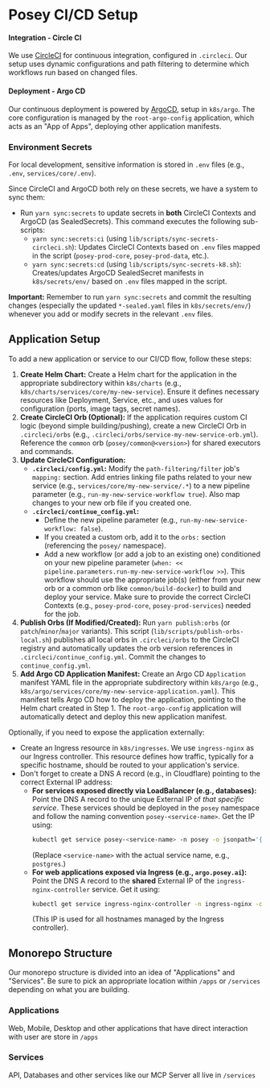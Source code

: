 # Posey CI/CD Setup

#### Integration - Circle CI
We use [CircleCI](https://circleci.com/docs/) for continuous integration, configured in `.circleci`. Our setup uses dynamic configurations and path filtering to determine which workflows run based on changed files.

#### Deployment - Argo CD
Our continuous deployment is powered by [ArgoCD](https://argo-cd.readthedocs.io/en/stable/), setup in `k8s/argo`. The core configuration is managed by the `root-argo-config` application, which acts as an "App of Apps", deploying other application manifests.

### Environment Secrets
For local development, sensitive information is stored in `.env` files (e.g., `.env`, `services/core/.env`).

Since CircleCI and ArgoCD both rely on these secrets, we have a system to sync them:
- Run `yarn sync:secrets` to update secrets in **both** CircleCI Contexts and ArgoCD (as SealedSecrets). This command executes the following sub-scripts:
  - `yarn sync:secrets:ci` (using `lib/scripts/sync-secrets-circleci.sh`): Updates CircleCI Contexts based on `.env` files mapped in the script (`posey-prod-core`, `posey-prod-data`, etc.).
  - `yarn sync:secrets:cd` (using `lib/scripts/sync-secrets-k8.sh`): Creates/updates ArgoCD SealedSecret manifests in `k8s/secrets/env/` based on `.env` files mapped in the script.

**Important:** Remember to run `yarn sync:secrets` and commit the resulting changes (especially the updated `*-sealed.yaml` files in `k8s/secrets/env/`) whenever you add or modify secrets in the relevant `.env` files.

## Application Setup
To add a new application or service to our CI/CD flow, follow these steps:

1.  **Create Helm Chart:** Create a Helm chart for the application in the appropriate subdirectory within `k8s/charts` (e.g., `k8s/charts/services/core/my-new-service`). Ensure it defines necessary resources like Deployment, Service, etc., and uses values for configuration (ports, image tags, secret names).
2.  **Create CircleCI Orb (Optional):** If the application requires custom CI logic (beyond simple building/pushing), create a new CircleCI Orb in `.circleci/orbs` (e.g., `.circleci/orbs/service-my-new-service-orb.yml`). Reference the `common` orb (`posey/common@<version>`) for shared executors and commands.
3.  **Update CircleCI Configuration:**
    *   **`.circleci/config.yml`:** Modify the `path-filtering/filter` job's `mapping:` section. Add entries linking file paths related to your new service (e.g., `services/core/my-new-service/.*`) to a new pipeline parameter (e.g., `run-my-new-service-workflow true`). Also map changes to your new orb file if you created one.
    *   **`.circleci/continue_config.yml`:**
        *   Define the new pipeline parameter (e.g., `run-my-new-service-workflow: false`).
        *   If you created a custom orb, add it to the `orbs:` section (referencing the `posey/` namespace).
        *   Add a new workflow (or add a job to an existing one) conditioned on your new pipeline parameter (`when: << pipeline.parameters.run-my-new-service-workflow >>`). This workflow should use the appropriate job(s) (either from your new orb or a common orb like `common/build-docker`) to build and deploy your service. Make sure to provide the correct CircleCI Contexts (e.g., `posey-prod-core`, `posey-prod-services`) needed for the job.
4.  **Publish Orbs (If Modified/Created):** Run `yarn publish:orbs` (or `patch`/`minor`/`major` variants). This script (`lib/scripts/publish-orbs-local.sh`) publishes all local orbs in `.circleci/orbs` to the CircleCI registry and automatically updates the orb version references in `.circleci/continue_config.yml`. Commit the changes to `continue_config.yml`.
5.  **Add Argo CD Application Manifest:** Create an Argo CD `Application` manifest YAML file in the appropriate subdirectory within `k8s/argo` (e.g., `k8s/argo/services/core/my-new-service-application.yaml`). This manifest tells Argo CD how to deploy the application, pointing to the Helm chart created in Step 1. The `root-argo-config` application will automatically detect and deploy this new application manifest.

Optionally, if you need to expose the application externally:
- Create an Ingress resource in `k8s/ingresses`. We use `ingress-nginx` as our Ingress controller. This resource defines how traffic, typically for a specific hostname, should be routed to your application's service.
- Don't forget to create a DNS A record (e.g., in Cloudflare) pointing to the correct External IP address:
  - **For services exposed directly via LoadBalancer (e.g., databases):** Point the DNS A record to the unique External IP of *that specific service*. These services should be deployed in the `posey` namespace and follow the naming convention `posey-<service-name>`. Get the IP using:
    ```bash
    kubectl get service posey-<service-name> -n posey -o jsonpath='{.status.loadBalancer.ingress[0].ip}'
    ```
    (Replace `<service-name>` with the actual service name, e.g., `postgres`.)
  - **For web applications exposed via Ingress (e.g., `argo.posey.ai`):** Point the DNS A record to the **shared** External IP of the `ingress-nginx-controller` service. Get it using:
    ```bash
    kubectl get service ingress-nginx-controller -n ingress-nginx -o jsonpath='{.status.loadBalancer.ingress[0].ip}'
    ```
    (This IP is used for all hostnames managed by the Ingress controller).

## Monorepo Structure
Our monorepo structure is divided into an idea of "Applications" and "Services". Be sure to pick an appropriate location within `/apps` or `/services` depending on what you are building.

### Applications
Web, Mobile, Desktop and other applications that have direct interaction with user are store in `/apps`

### Services
API, Databases and other services like our MCP Server all live in `/services`
